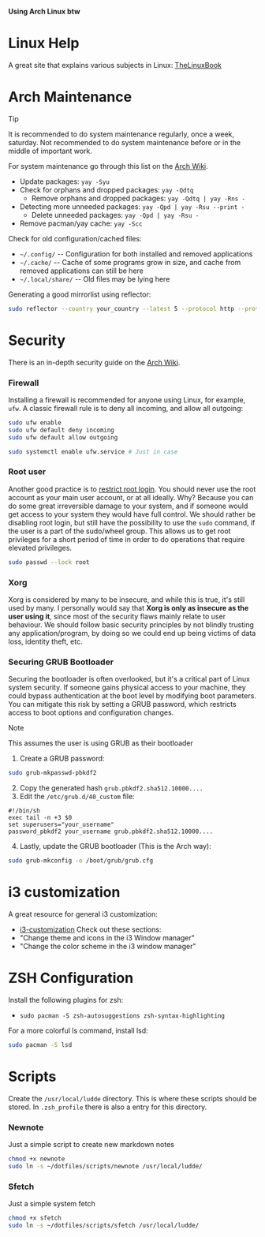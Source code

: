 **Using Arch Linux btw**

# Linux Help

A great site that explains various subjects in Linux: [TheLinuxBook](https://thelinuxbook.com/)

# Arch Maintenance

> [!TIP]
> It is recommended to do system maintenance regularly, once a week, saturday. Not recommended to do system maintenance before or in the middle of important work.

For system maintenance go through this list on the [Arch Wiki](https://wiki.archlinux.org/title/System_maintenance).

- Update packages: `yay -Syu`
- Check for orphans and dropped packages: `yay -Qdtq`
  - Remove orphans and dropped packages: `yay -Qdtq | yay -Rns -`
- Detecting more unneeded packages: `yay -Qpd | yay -Rsu --print -`
  - Delete unneeded packages: `yay -Qpd | yay -Rsu -`
- Remove pacman/yay cache: `yay -Scc`

Check for old configuration/cached files:

- `~/.config/` -- Configuration for both installed and removed applications
- `~/.cache/` -- Cache of some programs grow in size, and cache from removed applications can still be here
- `~/.local/share/` -- Old files may be lying here

Generating a good mirrorlist using reflector:

```bash
sudo reflector --country your_country --latest 5 --protocol http --protocol https --sort rate --save /etc/pacman.d/mirrorlist
```

# Security

There is an in-depth security guide on the [Arch Wiki](https://wiki.archlinux.org/title/Security).

### Firewall

Installing a firewall is recommended for anyone using Linux, for example, `ufw`. A classic firewall rule is to deny all incoming, and allow all outgoing:

```bash
sudo ufw enable
sudo ufw default deny incoming
sudo ufw default allow outgoing

sudo systemctl enable ufw.service # Just in case
```

### Root user

Another good practice is to [restrict root login](https://wiki.archlinux.org/title/Security#Restricting_root). You should never use the root account as your main user account, or at all ideally. Why? Because you can do some great irreversible damage to your system, and if someone would get access to your system they would have full control. We should rather be disabling root login, but still have the possibility to use the `sudo` command, if the user is a part of the sudo/wheel group. This allows us to get root privileges for a short period of time in order to do operations that require elevated privileges.

```bash
sudo passwd --lock root
```

### Xorg

Xorg is considered by many to be insecure, and while this is true, it's still used by many. I personally would say that **Xorg is only as insecure as the user using it**, since most of the security flaws mainly relate to user behaviour. We should follow basic security principles by not blindly trusting any application/program, by doing so we could end up being victims of data loss, identity theft, etc.

### Securing GRUB Bootloader

Securing the bootloader is often overlooked, but it's a critical part of Linux system security. If someone gains physical access to your machine, they could bypass authentication at the boot level by modifying boot parameters. You can mitigate this risk by setting a GRUB password, which restricts access to boot options and configuration changes.

> [!NOTE]
> This assumes the user is using GRUB as their bootloader

1. Create a GRUB password:

```bash
sudo grub-mkpasswd-pbkdf2
```

2. Copy the generated hash `grub.pbkdf2.sha512.10000....`
3. Edit the `/etc/grub.d/40_custom` file:

```
#!/bin/sh
exec tail -n +3 $0
set superusers="your_username"
password_pbkdf2 your_username grub.pbkdf2.sha512.10000....
```

4. Lastly, update the GRUB bootloader (This is the Arch way):

```bash
sudo grub-mkconfig -o /boot/grub/grub.cfg
```

# i3 customization

A great resource for general i3 customization:

- [i3-customization](https://itsfoss.com/i3-customization/#change-the-color-scheme-in-the-i3-window-manager)
  Check out these sections:
- "Change theme and icons in the i3 Window manager"
- "Change the color scheme in the i3 window manager"

# ZSH Configuration

Install the following plugins for zsh:

- `sudo pacman -S zsh-autosuggestions zsh-syntax-highlighting`

For a more colorful ls command, install lsd:

```bash
sudo pacman -S lsd
```

# Scripts

Create the `/usr/local/ludde` directory. This is where these scripts should be stored. In `.zsh_profile` there is also a entry for this directory.

### Newnote

Just a simple script to create new markdown notes

```bash
chmod +x newnote
sudo ln -s ~/dotfiles/scripts/newnote /usr/local/ludde/
```

### Sfetch

Just a simple system fetch

```bash
chmod +x sfetch
sudo ln -s ~/dotfiles/scripts/sfetch /usr/local/ludde/
```
